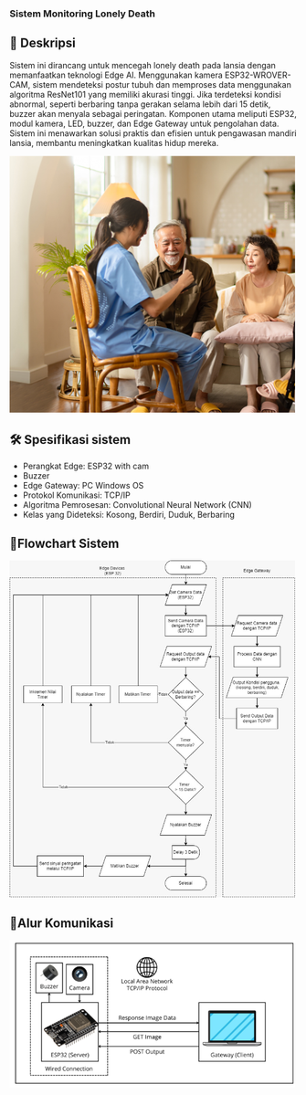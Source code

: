 ### Sistem Monitoring Lonely Death

## 📝 **Deskripsi**
Sistem ini dirancang untuk mencegah lonely death pada lansia dengan memanfaatkan teknologi Edge AI. Menggunakan kamera ESP32-WROVER-CAM, sistem mendeteksi postur tubuh dan memproses data menggunakan algoritma ResNet101 yang memiliki akurasi tinggi. Jika terdeteksi kondisi abnormal, seperti berbaring tanpa gerakan selama lebih dari 15 detik, buzzer akan menyala sebagai peringatan. Komponen utama meliputi ESP32, modul kamera, LED, buzzer, dan Edge Gateway untuk pengolahan data. Sistem ini menawarkan solusi praktis dan efisien untuk pengawasan mandiri lansia, membantu meningkatkan kualitas hidup mereka.

<img src="15-cara-merawat-lansia-dengan-benar-di-rumah.jpg" alt="lansia" width="500">


## 🛠 **Spesifikasi sistem**
- Perangkat Edge: ESP32 with cam
- Buzzer
- Edge Gateway: PC Windows OS
- Protokol Komunikasi: TCP/IP
- Algoritma Pemrosesan: Convolutional Neural Network (CNN)
- Kelas yang Dideteksi: Kosong, Berdiri, Duduk, Berbaring

## 📝**Flowchart Sistem**
<img src="Flowchart sistem.jpg" alt="Flowchart" width="500">

## 📝**Alur Komunikasi**
<img src="alur komunikasi.png" alt="Alur Komunikasi" width="500">



  

